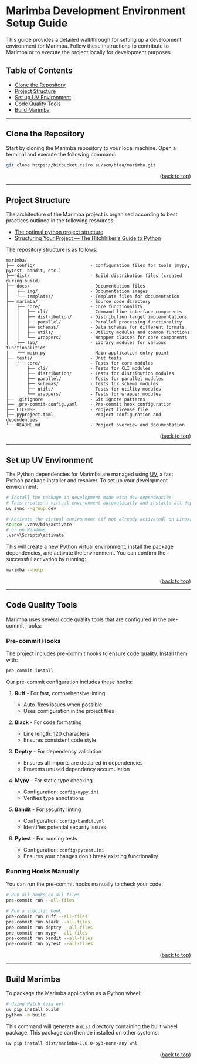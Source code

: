 <a name="marimba-development-environment-setup-guide-top"></a>
# Marimba Development Environment Setup Guide

This guide provides a detailed walkthrough for setting up a development environment for Marimba. Follow these instructions to contribute to Marimba or to execute the project locally for development purposes.

## Table of Contents

- [Clone the Repository](#clone-the-repository)
- [Project Structure](#project-structure)
- [Set up UV Environment](#set-up-uv-environment)
- [Code Quality Tools](#code-quality-tools)
- [Build Marimba](#build-marimba)

---

<a name="clone-the-repository"></a>
## Clone the Repository

Start by cloning the Marimba repository to your local machine. Open a terminal and execute the following command:

```bash
git clone https://bitbucket.csiro.au/scm/biaa/marimba.git
```

<p align="right">(<a href="#marimba-development-environment-setup-guide-top">back to top</a>)</p>

---

<a name="project-structure"></a>
## Project Structure

The architecture of the Marimba project is organised according to best practices outlined in the following resources:

* [The optimal python project structure](https://awaywithideas.com/the-optimal-python-project-structure/)
* [Structuring Your Project — The Hitchhiker's Guide to Python](https://docs.python-guide.org/writing/structure/)

The repository structure is as follows:

```plaintext
marimba/
├── config/                     - Configuration files for tools (mypy, pytest, bandit, etc.)
├── dist/                       - Build distribution files (created during build)
├── docs/                       - Documentation files
│   ├── img/                    - Documentation images
│   └── templates/              - Template files for documentation
├── marimba/                    - Source code directory
│   ├── core/                   - Core functionality
│   │   ├── cli/                - Command line interface components
│   │   ├── distribution/       - Distribution target implementations
│   │   ├── parallel/           - Parallel processing functionality
│   │   ├── schemas/            - Data schemas for different formats
│   │   ├── utils/              - Utility modules and common functions
│   │   └── wrappers/           - Wrapper classes for core components
│   ├── lib/                    - Library modules for various functionalities
│   └── main.py                 - Main application entry point
├── tests/                      - Unit tests
│   └── core/                   - Tests for core modules
│       ├── cli/                - Tests for CLI modules
│       ├── distribution/       - Tests for distribution modules
│       ├── parallel/           - Tests for parallel modules
│       ├── schemas/            - Tests for schema modules
│       ├── utils/              - Tests for utility modules
│       └── wrappers/           - Tests for wrapper modules
├── .gitignore                  - Git ignore patterns
├── .pre-commit-config.yaml     - Pre-commit hook configuration
├── LICENSE                     - Project license file
├── pyproject.toml              - Project configuration and dependencies
└── README.md                   - Project overview and documentation
```

<p align="right">(<a href="#marimba-development-environment-setup-guide-top">back to top</a>)</p>

---

<a name="set-up-uv-environment"></a>
## Set up UV Environment

The Python dependencies for Marimba are managed using [UV](https://github.com/astral-sh/uv), a fast Python package installer and resolver. To set up your development environment:

```bash
# Install the package in development mode with dev dependencies
# This creates a virtual environment automatically and installs all dependencies
uv sync --group dev

# Activate the virtual environment (if not already activated) on Linux/Mac
source .venv/bin/activate
# or on Windows
.venv\Scripts\activate
```

This will create a new Python virtual environment, install the package dependencies, and activate the environment. You can confirm the successful activation by running:

```bash
marimba --help
```

<p align="right">(<a href="#marimba-development-environment-setup-guide-top">back to top</a>)</p>

---

<a name="code-quality-tools"></a>
## Code Quality Tools

Marimba uses several code quality tools that are configured in the pre-commit hooks:

### Pre-commit Hooks

The project includes pre-commit hooks to ensure code quality. Install them with:

```bash
pre-commit install
```

Our pre-commit configuration includes these hooks:

1. **Ruff** - For fast, comprehensive linting
   - Auto-fixes issues when possible
   - Uses configuration in the project files

2. **Black** - For code formatting
   - Line length: 120 characters
   - Ensures consistent code style

3. **Deptry** - For dependency validation
   - Ensures all imports are declared in dependencies
   - Prevents unused dependency accumulation

4. **Mypy** - For static type checking
   - Configuration: `config/mypy.ini`
   - Verifies type annotations

5. **Bandit** - For security linting
   - Configuration: `config/bandit.yml`
   - Identifies potential security issues

6. **Pytest** - For running tests
   - Configuration: `config/pytest.ini`
   - Ensures your changes don't break existing functionality

### Running Hooks Manually

You can run the pre-commit hooks manually to check your code:

```bash
# Run all hooks on all files
pre-commit run --all-files

# Run a specific hook
pre-commit run ruff --all-files
pre-commit run black --all-files
pre-commit run deptry --all-files
pre-commit run mypy --all-files
pre-commit run bandit --all-files
pre-commit run pytest --all-files
```

<p align="right">(<a href="#marimba-development-environment-setup-guide-top">back to top</a>)</p>

---

<a name="build-marimba"></a>
## Build Marimba

To package the Marimba application as a Python wheel:

```bash
# Using Hatch (via uv)
uv pip install build
python -m build
```

This command will generate a `dist` directory containing the built wheel package. This package can then be installed on other systems:

```bash
uv pip install dist/marimba-1.0.0-py3-none-any.whl
```

<p align="right">(<a href="#marimba-development-environment-setup-guide-top">back to top</a>)</p>